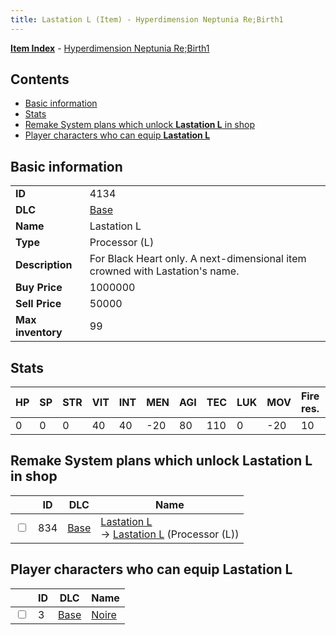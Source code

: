```yaml
---
title: Lastation L (Item) - Hyperdimension Neptunia Re;Birth1
---
```


[**Item Index**](/neptunia/rb1/item/index.html) - [Hyperdimension Neptunia Re;Birth1](/neptunia/rb1)

## Contents

- [Basic information](#basic-information)
- [Stats](#stats)
- [Remake System plans which unlock **Lastation L** in shop](#remake-system-plans-which-unlock-lastation-l-in-shop)
- [Player characters who can equip **Lastation L**](#player-characters-who-can-equip-lastation-l)

## Basic information

|   |   |
| -- | -- |
| **ID** | 4134 |
| **DLC** | [Base](/neptunia/rb1/dlc/1-base.html) |
| **Name** | Lastation L |
| **Type** | Processor (L) |
| **Description** | For Black Heart only. A next-dimensional item crowned with Lastation's name. |
| **Buy Price** | 1000000 |
| **Sell Price** | 50000 |
| **Max inventory** | 99 |


## Stats

| HP | SP | STR | VIT | INT | MEN | AGI | TEC | LUK | MOV | Fire res. | Ice res. | Wind res. | Lightning res. |
| -- | -- | --- | --- | --- | --- | --- | --- | --- | --- | --------- | -------- | --------- | -------------- |
| 0 | 0 | 0 | 40 | 40 | -20 | 80 | 110 | 0 | -20 | 10 | 0 | 0 | 0 |


## Remake System plans which unlock **Lastation L** in shop

|    | ID | DLC | Name |
| -- | -- | --- | ---- |
| <input type="checkbox" id="rb1-remake-1-834" class="trackbox" /> | 834 | [Base](/neptunia/rb1/dlc/1-base.html) | [Lastation L](/neptunia/rb1/remake/1-834-lastation-l.html)<br /> → [Lastation L](/neptunia/rb1/item/1-4134-lastation-l.html) (Processor (L)) |


## Player characters who can equip **Lastation L**

|    | ID | DLC | Name |
| -- | -- | --- | ---- |
| <input type="checkbox" id="rb1-player-1-3" class="trackbox" /> | 3 | [Base](/neptunia/rb1/dlc/1-base.html) | [Noire](/neptunia/rb1/player/1-3-noire.html) |
